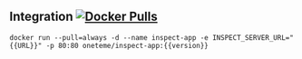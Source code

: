 


## Integration [![Docker Pulls](https://img.shields.io/docker/v/oneteme/inspect-app?style=social)](https://hub.docker.com/r/oneteme/inspect-app)
```SH
docker run --pull=always -d --name inspect-app -e INSPECT_SERVER_URL="{{URL}}" -p 80:80 oneteme/inspect-app:{{version}}
```
